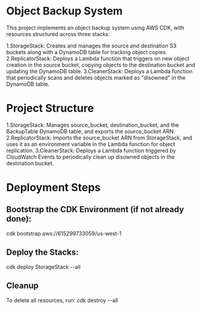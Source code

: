 # Object Backup System
This project implements an object backup system using AWS CDK, with resources structured across three stacks:

1.StorageStack: Creates and manages the source and destination S3 buckets along with a DynamoDB table for tracking object copies.
2.ReplicatorStack: Deploys a Lambda function that triggers on new object creation in the source bucket, copying objects to the destination bucket and updating the DynamoDB table.
3.CleanerStack: Deploys a Lambda function that periodically scans and deletes objects marked as "disowned" in the DynamoDB table.

# Project Structure
1.StorageStack: Manages source_bucket, destination_bucket, and the BackupTable DynamoDB table, and exports the source_bucket ARN.
2.ReplicatorStack: Imports the source_bucket ARN from StorageStack, and uses it as an environment variable in the Lambda function for object replication.
3.CleanerStack: Deploys a Lambda function triggered by CloudWatch Events to periodically clean up disowned objects in the destination bucket.

# Deployment Steps
## Bootstrap the CDK Environment (if not already done):
cdk bootstrap aws://615299733059/us-west-1

## Deploy the Stacks:
cdk deploy StorageStack --all

## Cleanup
To delete all resources, run:
cdk destroy --all